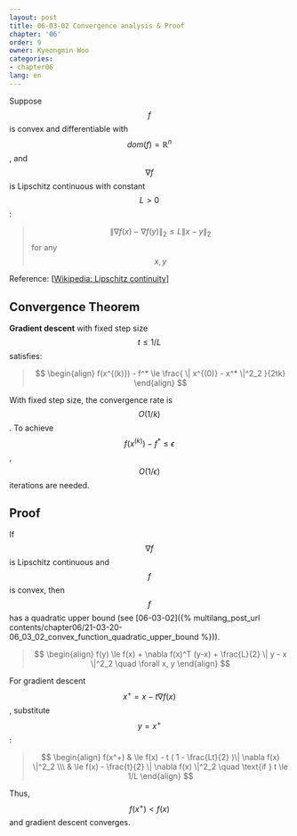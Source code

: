 ```yaml
---
layout: post
title: 06-03-02 Convergence analysis & Proof
chapter: '06'
order: 9
owner: Kyeongmin Woo
categories:
- chapter06
lang: en
---
```


Suppose $$f$$ is convex and differentiable with $$dom(f) = \mathbb{R}^n$$, and $$\nabla f$$ is Lipschitz continuous with constant $$L > 0$$:

>$$ \| \nabla f(x) - \nabla f(y) \|_2 \le L \| x - y \|_2 $$ for any $$x, y$$

Reference: [[Wikipedia: Lipschitz continuity](https://en.wikipedia.org/wiki/Lipschitz_continuity)]

## Convergence Theorem
**Gradient descent** with fixed step size $$t \le 1/L$$ satisfies:
>$$
\begin{align}
f(x^{(k)}) - f^* \le  \frac{ \| x^{(0)} - x^* \|^2_2 }{2tk}
\end{align}
$$

With fixed step size, the convergence rate is $$O(1/k)$$. To achieve $$f(x^{(k)}) - f^* \le \epsilon$$, $$O(1/\epsilon)$$ iterations are needed.

## Proof
If $$\nabla f$$ is Lipschitz continuous and $$f$$ is convex, then $$f$$ has a quadratic upper bound (see [06-03-02]({% multilang_post_url contents/chapter06/21-03-20-06_03_02_convex_function_quadratic_upper_bound %})).

> $$
\begin{align}
f(y) \le f(x) + \nabla f(x)^T (y-x) + \frac{L}{2} \| y - x \|^2_2 \quad \forall x, y
\end{align}
$$

For gradient descent $$x^+ = x - t \nabla f(x)$$, substitute $$y = x^+$$:

>$$
\begin{align}
f(x^+) & \le f(x) - t ( 1 - \frac{Lt}{2} )\| \nabla f(x) \|^2_2 \\\
& \le f(x) -  \frac{t}{2} \| \nabla f(x) \|^2_2 \quad \text{if } t \le 1/L
\end{align}
$$

Thus, $$f(x^+) < f(x)$$ and gradient descent converges.